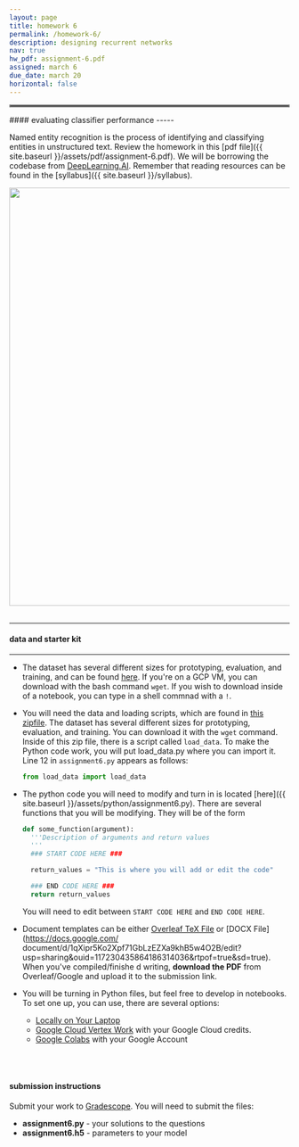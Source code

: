 ```yaml
---
layout: page
title: homework 6
permalink: /homework-6/
description: designing recurrent networks 
nav: true
hw_pdf: assignment-6.pdf
assigned: march 6
due_date: march 20
horizontal: false
---
```


<hr style="border:2px solid gray">
#### evaluating classifier performance
-----

Named entity recognition is the process of identifying and classifying entities in unstructured text. Review the homework in this [pdf file]({{ site.baseurl }}/assets/pdf/assignment-6.pdf). We will be borrowing the codebase from [DeepLearning.AI](http://deeplearning.ai). Remember that reading resources can be found in the [syllabus]({{ site.baseurl }}/syllabus).

<center>
<img 
  src="{{ site.baseurl }}/assets/img/ner-hw6.png"
  width="750" height="auto">
</center>
<br>

-----
#### data and starter kit
-----

* The dataset has several different sizes for prototyping, evaluation, and training, and can be found [here](https://course.ccs.neu.edu/cs6120s25/data//named-entities). If you're on a GCP VM, you can download with the bash command `wget`. If you wish to download inside of a notebook, you can type in a shell commnad with a `!`.

* You will need the data and loading scripts, which are found in [this zipfile](https://course.ccs.neu.edu/cs6120s25/data/named-entities/ner-data.zip). The dataset has several different sizes for prototyping, evaluation, and training. You can download it with the `wget` command. Inside of this zip file, there is a script called `load_data`. To make the Python code work, you will put load_data.py where you can import it. Line 12 in `assignment6.py` appears as follows:

  ```python
  from load_data import load_data
  ```

* The python code you will need to modify and turn in is located [here]({{ site.baseurl }}/assets/python/assignment6.py). There are several functions that you will be modifying. They will be of the form

  ```python
  def some_function(argument):
    '''Description of arguments and return values
    '''
    ### START CODE HERE ###

    return_values = "This is where you will add or edit the code"

    ### END CODE HERE ###
    return return_values
  ```

  You will need to edit between `START CODE HERE` and `END CODE HERE`.

* Document templates can be either [Overleaf TeX File](https://www.overleaf.com/read/zfwcfsbbgtxj) or [DOCX File](https://docs.google.com/
document/d/1qXipr5Ko2Xpf71GbLzEZXa9khB5w4O2B/edit?usp=sharing&ouid=117230435864186314036&rtpof=true&sd=true). When you've compiled/finishe
d writing, **download the PDF** from Overleaf/Google and upload it to the submission link. 

* You will be turning in Python files, but feel free to develop in notebooks. To set one up, you can use, there are several options:
  * [Locally on Your Laptop](https://jupyter.org/install)
  * [Google Cloud Vertex Work](https://console.cloud.google.com/vertex-ai/workbench) with your Google Cloud credits. 
  * [Google Colabs](https://colab.research.google.com/) with your Google Account

<br>
<br>

#### submission instructions

Submit your work to [Gradescope](http://gradescope.com). You will need to submit the files:

* **assignment6.py** - your solutions to the questions
* **assignment6.h5** - parameters to your model

